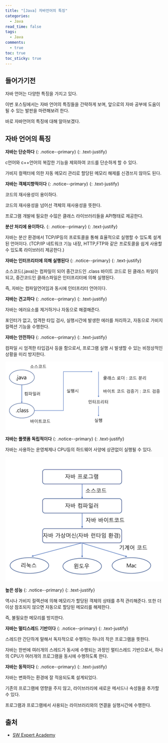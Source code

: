 ```yaml
---
title: "[Java] 자바언어의 특징"
categories:
  - Java
read_time: false
tags:
  - Java
comments:
  - true
toc: true
toc_sticky: true
---
```

## 들어가기전
자바 언어는 다양한 특징을 가지고 있다.

이번 포스팅에서는 자바 언어의 특징들을 간략하게 보며, 앞으로의 자바 공부에 도움이 될 수 있는 발판을 마련해보려 한다.

바로 자바언어의 특징에 대해 알아보겠다.

## 자바 언어의 특징

<i class="far fa-sticky-note"></i> **자바는 단순하다** 
{: .notice--primary}
{: .text-justify}

c언어와 c++언어의 복잡한 기능을 제외하여 코드를 단순하게 할 수 있다.

가비지 컬렉터에 의한 자동 메모리 관리로 할당된 메모리 해제를 신경쓰지 않아도 된다.

<i class="far fa-sticky-note"></i> **자바는 객체지향적이다** 
{: .notice--primary}
{: .text-justify}

코드의 재사용성이 용이하다.

코드의 재사용성을 넘어선 객체의 재사용성을 뜻한다.

프로그램 개발에 필요한 수많은 클래스 라이브러리들을 API형태로 제공한다.

<i class="far fa-sticky-note"></i> **분산 처리에 용이하다.** 
{: .notice--primary}
{: .text-justify}

자바는 분산 환경에서 TCP/IP등의 프로토콜을 통해 효율적으로 실행할 수 있도록 설계된 언어이다.
(TCP/IP 네트워크 기능 내장, HTTP,FTP와 같은 프로토콜을 쉽게 사용할 수 있도록 라이브러리 제공한다.)

<i class="far fa-sticky-note"></i> **자바는 인터프리터에 의해 실행된다** 
{: .notice--primary}
{: .text-justify}

소스코드(.java)는 컴파일이 되어 중간코드인 .class 바이트 코드로 된 클래스 파일이 되고, 중간코드인 클래스파일은 인터프리터에 의해 실행된다.

즉, 자바는 컴파일언어임과 동시에 인터프리터 언어이다.

<i class="far fa-sticky-note"></i> **자바는 견고하다** 
{: .notice--primary}
{: .text-justify}

자바는 에러요소를 제거하거나 자동으로 해결해준다.

포인터가 없고, 엄격한 타입 검사, 실행시간에 발생한 에러를 처리하고, 자동으로 가비지 컬렉션 기능을 수행한다.

<i class="far fa-sticky-note"></i> **자바는 안전하다** 
{: .notice--primary}
{: .text-justify}

컴파일 시 엄격한 타입검사 등을 함으로서, 프로그램 실행 시 발생할 수 있는 비정상적인 상황을 미리 방지한다.

![](/assets/img/java/202001131.png)


<i class="far fa-sticky-note"></i> **자바는 플랫폼 독립적이다** 
{: .notice--primary}
{: .text-justify}

자바는 사용하는 운영체제나 CPU등의 하드웨어 사양에 상관없이 실행될 수 있다.

![](/assets/img/java/202001132.png)

<i class="far fa-sticky-note"></i> **높은 성능** 
{: .notice--primary}
{: .text-justify}

역시나 가비지 컬렉션에 의해 메모리가 할당된 객체의 상태를 추적 관리해준다. 또한 더 이상 참조되지 않으면 자동으로 할당된 메모리를 해제한다.

즉, 불필요한 메모리를 방지한다.

<i class="far fa-sticky-note"></i> **자바는 멀티스레드 기반이다** 
{: .notice--primary}
{: .text-justify}

스레드란 간단하게 말해서 독자적으로 수행하는 하나의 작은 프로그램을 뜻한다.

자바는 한번에 여러개의 스레드가 동시에 수행되는 과정인 멀티스레드 기반으로서, 하나의 CPU가 여러개의 프로그램을 동시에 수행하도록 한다.

<i class="far fa-sticky-note"></i> **자바는 동적이다** 
{: .notice--primary}
{: .text-justify}

자바는 변화하는 환경에 잘 적응되도록 설계되었다.

기존의 프로그램에 영향을 주지 않고, 라이브러리에 새로운 메서드나 속성들을 추가할 수 있다.

프로그램과 프로그램에서 사용되는 라이브러리와의 연결을 실행시간에 수행한다.

## 출처

* [SW Expert Academy](https://swexpertacademy.com/main/learn/course/subjectDetail.do?courseId=AVuPDAe6AATw5UW6&subjectId=AV18Zw6qIxwCFAZN)